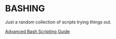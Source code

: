 # BASHING

Just a random collection of scripts trying things out.

[Advanced Bash Scripting Guide](https://tldp.org/LDP/abs/html/index.html)

